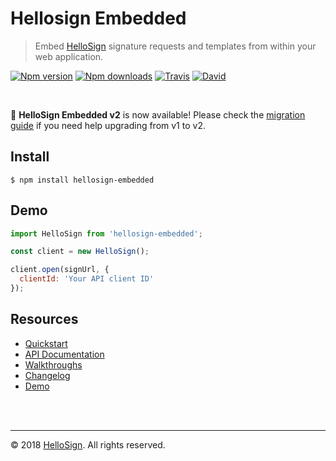 # Hellosign Embedded

> Embed [HelloSign][external_hellosign] signature requests and templates from within your web application.

[![Npm version][badge_npm-version]][external_npm]
[![Npm downloads][badge_npm-downloads]][external_npm]
[![Travis][badge_travis]][external_travis]
[![David][badge_david]][external_david]

<br/>

🎉 **HelloSign Embedded v2** is now available! Please check the [migration guide][wiki_migration-guide] if you need help upgrading from v1 to v2.

## Install

```
$ npm install hellosign-embedded
```


## Demo

```js
import HelloSign from 'hellosign-embedded';

const client = new HelloSign();

client.open(signUrl, {
  clientId: 'Your API client ID'
});
```


## Resources

* [Quickstart][wiki_quickstart]
* [API Documentation][wiki_api-documentation]
* [Walkthroughs][external_walkthroughs]
* [Changelog][wiki_changelog]
* [Demo][external_demo]

<br/>
<br/>
<hr/>

&copy; 2018 [HelloSign][external_hellosign]. All rights reserved.






[license]: ./LICENSE.md

[badge_npm-version]: https://img.shields.io/npm/v/hellosign-embedded.svg
[badge_npm-downloads]: https://img.shields.io/npm/dm/hellosign-embedded.svg
[badge_david]: https://img.shields.io/david/hellosign/hellosign-embedded.svg
[badge_travis]: https://img.shields.io/travis/hellosign/hellosign-embedded/master.svg

[wiki_home]: https://github.com/hellosign/hellosign-embedded/wiki
[wiki_api-documentation]: https://github.com/hellosign/hellosign-embedded/wiki/API-Documentation-%28v2%29
[wiki_changelog]: https://github.com/hellosign/hellosign-embedded/wiki/Changelog
[wiki_migration-guide]: https://github.com/hellosign/hellosign-embedded/wiki/Migration-Guide-(v1-to-v2)
[wiki_quickstart]: https://github.com/hellosign/hellosign-embedded/wiki/Quickstart

[external_david]: https://david-dm.org/hellosign/hellosign-embedded
[external_demo]: https://github.com/hellosign/hellosign-embedded-demo
[external_hellosign]: https://hellosign.com
[external_npm]: https://npmjs.org/package/hellosign-embedded
[external_travis]: https://travis-ci.org/hellosign/hellosign-embedded.svg?branch=master
[external_walkthroughs]: https://app.hellosign.com/api/embeddedSigningWalkthrough
